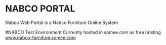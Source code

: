 # NABCO PORTAL 
Nabco Web Portal is a Nabco Furniture Online System 

#NABCO Test Environment
Currently hosted in somee.com as free hosting 
www.nabco-furniture.somee.com
